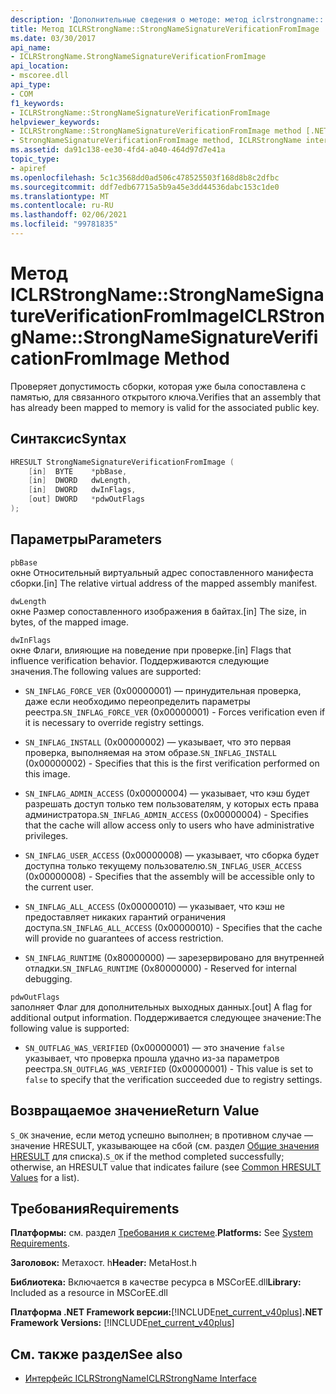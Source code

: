 ```yaml
---
description: 'Дополнительные сведения о методе: метод iclrstrongname:: StrongNameSignatureVerificationFromImage'
title: Метод ICLRStrongName::StrongNameSignatureVerificationFromImage
ms.date: 03/30/2017
api_name:
- ICLRStrongName.StrongNameSignatureVerificationFromImage
api_location:
- mscoree.dll
api_type:
- COM
f1_keywords:
- ICLRStrongName::StrongNameSignatureVerificationFromImage
helpviewer_keywords:
- ICLRStrongName::StrongNameSignatureVerificationFromImage method [.NET Framework hosting]
- StrongNameSignatureVerificationFromImage method, ICLRStrongName interface [.NET Framework hosting]
ms.assetid: da91c138-ee30-4fd4-a040-464d97d7e41a
topic_type:
- apiref
ms.openlocfilehash: 5c1c3568dd0ad506c478525503f168d8b8c2dfbc
ms.sourcegitcommit: ddf7edb67715a5b9a45e3dd44536dabc153c1de0
ms.translationtype: MT
ms.contentlocale: ru-RU
ms.lasthandoff: 02/06/2021
ms.locfileid: "99781835"
---
```

# <a name="iclrstrongnamestrongnamesignatureverificationfromimage-method"></a><span data-ttu-id="6aa74-103">Метод ICLRStrongName::StrongNameSignatureVerificationFromImage</span><span class="sxs-lookup"><span data-stu-id="6aa74-103">ICLRStrongName::StrongNameSignatureVerificationFromImage Method</span></span>

<span data-ttu-id="6aa74-104">Проверяет допустимость сборки, которая уже была сопоставлена с памятью, для связанного открытого ключа.</span><span class="sxs-lookup"><span data-stu-id="6aa74-104">Verifies that an assembly that has already been mapped to memory is valid for the associated public key.</span></span>  
  
## <a name="syntax"></a><span data-ttu-id="6aa74-105">Синтаксис</span><span class="sxs-lookup"><span data-stu-id="6aa74-105">Syntax</span></span>  
  
```cpp  
HRESULT StrongNameSignatureVerificationFromImage (  
    [in]  BYTE    *pbBase,  
    [in]  DWORD   dwLength,  
    [in]  DWORD   dwInFlags,  
    [out] DWORD   *pdwOutFlags  
);  
```  
  
## <a name="parameters"></a><span data-ttu-id="6aa74-106">Параметры</span><span class="sxs-lookup"><span data-stu-id="6aa74-106">Parameters</span></span>  

 `pbBase`  
 <span data-ttu-id="6aa74-107">окне Относительный виртуальный адрес сопоставленного манифеста сборки.</span><span class="sxs-lookup"><span data-stu-id="6aa74-107">[in] The relative virtual address of the mapped assembly manifest.</span></span>  
  
 `dwLength`  
 <span data-ttu-id="6aa74-108">окне Размер сопоставленного изображения в байтах.</span><span class="sxs-lookup"><span data-stu-id="6aa74-108">[in] The size, in bytes, of the mapped image.</span></span>  
  
 `dwInFlags`  
 <span data-ttu-id="6aa74-109">окне Флаги, влияющие на поведение при проверке.</span><span class="sxs-lookup"><span data-stu-id="6aa74-109">[in] Flags that influence verification behavior.</span></span> <span data-ttu-id="6aa74-110">Поддерживаются следующие значения.</span><span class="sxs-lookup"><span data-stu-id="6aa74-110">The following values are supported:</span></span>  
  
- <span data-ttu-id="6aa74-111">`SN_INFLAG_FORCE_VER` (0x00000001) — принудительная проверка, даже если необходимо переопределить параметры реестра.</span><span class="sxs-lookup"><span data-stu-id="6aa74-111">`SN_INFLAG_FORCE_VER` (0x00000001) - Forces verification even if it is necessary to override registry settings.</span></span>  
  
- <span data-ttu-id="6aa74-112">`SN_INFLAG_INSTALL` (0x00000002) — указывает, что это первая проверка, выполняемая на этом образе.</span><span class="sxs-lookup"><span data-stu-id="6aa74-112">`SN_INFLAG_INSTALL` (0x00000002) - Specifies that this is the first verification performed on this image.</span></span>  
  
- <span data-ttu-id="6aa74-113">`SN_INFLAG_ADMIN_ACCESS` (0x00000004) — указывает, что кэш будет разрешать доступ только тем пользователям, у которых есть права администратора.</span><span class="sxs-lookup"><span data-stu-id="6aa74-113">`SN_INFLAG_ADMIN_ACCESS` (0x00000004) - Specifies that the cache will allow access only to users who have administrative privileges.</span></span>  
  
- <span data-ttu-id="6aa74-114">`SN_INFLAG_USER_ACCESS` (0x00000008) — указывает, что сборка будет доступна только текущему пользователю.</span><span class="sxs-lookup"><span data-stu-id="6aa74-114">`SN_INFLAG_USER_ACCESS` (0x00000008) - Specifies that the assembly will be accessible only to the current user.</span></span>  
  
- <span data-ttu-id="6aa74-115">`SN_INFLAG_ALL_ACCESS` (0x00000010) — указывает, что кэш не предоставляет никаких гарантий ограничения доступа.</span><span class="sxs-lookup"><span data-stu-id="6aa74-115">`SN_INFLAG_ALL_ACCESS` (0x00000010) - Specifies that the cache will provide no guarantees of access restriction.</span></span>  
  
- <span data-ttu-id="6aa74-116">`SN_INFLAG_RUNTIME` (0x80000000) — зарезервировано для внутренней отладки.</span><span class="sxs-lookup"><span data-stu-id="6aa74-116">`SN_INFLAG_RUNTIME` (0x80000000) - Reserved for internal debugging.</span></span>  
  
 `pdwOutFlags`  
 <span data-ttu-id="6aa74-117">заполняет Флаг для дополнительных выходных данных.</span><span class="sxs-lookup"><span data-stu-id="6aa74-117">[out] A flag for additional output information.</span></span> <span data-ttu-id="6aa74-118">Поддерживается следующее значение:</span><span class="sxs-lookup"><span data-stu-id="6aa74-118">The following value is supported:</span></span>  
  
- <span data-ttu-id="6aa74-119">`SN_OUTFLAG_WAS_VERIFIED` (0x00000001) — это значение `false` указывает, что проверка прошла удачно из-за параметров реестра.</span><span class="sxs-lookup"><span data-stu-id="6aa74-119">`SN_OUTFLAG_WAS_VERIFIED` (0x00000001) - This value is set to `false` to specify that the verification succeeded due to registry settings.</span></span>  
  
## <a name="return-value"></a><span data-ttu-id="6aa74-120">Возвращаемое значение</span><span class="sxs-lookup"><span data-stu-id="6aa74-120">Return Value</span></span>  

 <span data-ttu-id="6aa74-121">`S_OK` значение, если метод успешно выполнен; в противном случае — значение HRESULT, указывающее на сбой (см. раздел [Общие значения HRESULT](/windows/win32/seccrypto/common-hresult-values) для списка).</span><span class="sxs-lookup"><span data-stu-id="6aa74-121">`S_OK` if the method completed successfully; otherwise, an HRESULT value that indicates failure (see [Common HRESULT Values](/windows/win32/seccrypto/common-hresult-values) for a list).</span></span>  
  
## <a name="requirements"></a><span data-ttu-id="6aa74-122">Требования</span><span class="sxs-lookup"><span data-stu-id="6aa74-122">Requirements</span></span>  

 <span data-ttu-id="6aa74-123">**Платформы:** см. раздел [Требования к системе](../../get-started/system-requirements.md).</span><span class="sxs-lookup"><span data-stu-id="6aa74-123">**Platforms:** See [System Requirements](../../get-started/system-requirements.md).</span></span>  
  
 <span data-ttu-id="6aa74-124">**Заголовок:** Метахост. h</span><span class="sxs-lookup"><span data-stu-id="6aa74-124">**Header:** MetaHost.h</span></span>  
  
 <span data-ttu-id="6aa74-125">**Библиотека:** Включается в качестве ресурса в MSCorEE.dll</span><span class="sxs-lookup"><span data-stu-id="6aa74-125">**Library:** Included as a resource in MSCorEE.dll</span></span>  
  
 <span data-ttu-id="6aa74-126">**Платформа .NET Framework версии:**[!INCLUDE[net_current_v40plus](../../../../includes/net-current-v40plus-md.md)]</span><span class="sxs-lookup"><span data-stu-id="6aa74-126">**.NET Framework Versions:** [!INCLUDE[net_current_v40plus](../../../../includes/net-current-v40plus-md.md)]</span></span>  
  
## <a name="see-also"></a><span data-ttu-id="6aa74-127">См. также раздел</span><span class="sxs-lookup"><span data-stu-id="6aa74-127">See also</span></span>

- [<span data-ttu-id="6aa74-128">Интерфейс ICLRStrongName</span><span class="sxs-lookup"><span data-stu-id="6aa74-128">ICLRStrongName Interface</span></span>](iclrstrongname-interface.md)
